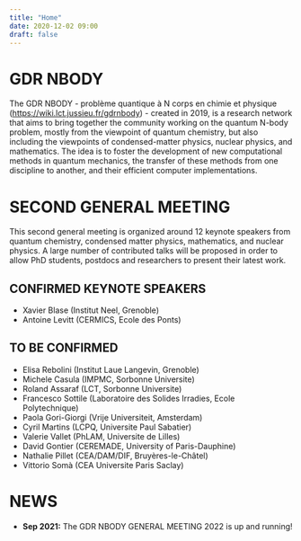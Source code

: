 ```yaml
---
title: "Home"
date: 2020-12-02 09:00
draft: false
---
```


# GDR NBODY

The GDR NBODY - problème quantique à N corps en chimie et physique (https://wiki.lct.jussieu.fr/gdrnbody) - created in 2019, is a research network that aims to bring together the community working on the quantum N-body problem, mostly from the viewpoint of quantum chemistry, but also including the viewpoints of condensed-matter physics, nuclear physics, and mathematics. The idea is to foster the development of new computational methods in quantum mechanics, the transfer of these methods from one discipline to another, and their efficient computer implementations.

# SECOND GENERAL MEETING

This second general meeting is organized around 12 keynote speakers from quantum chemistry, condensed matter physics, mathematics, and nuclear physics. A large number of contributed talks will be proposed in order to allow PhD students, postdocs and researchers to present their latest work.

## CONFIRMED KEYNOTE SPEAKERS

- Xavier Blase (Institut Neel, Grenoble)
- Antoine Levitt (CERMICS, Ecole des Ponts)

## TO BE CONFIRMED 

- Elisa Rebolini (Institut Laue Langevin, Grenoble)
- Michele Casula (IMPMC, Sorbonne Universite)
- Roland Assaraf (LCT, Sorbonne Universite)
- Francesco Sottile (Laboratoire des Solides Irradies, Ecole Polytechnique)
- Paola Gori-Giorgi (Vrije Universiteit, Amsterdam)
- Cyril Martins (LCPQ, Universite Paul Sabatier)
- Valerie Vallet (PhLAM, Universite de Lilles)
- David Gontier (CEREMADE, University of Paris-Dauphine)
- Nathalie Pillet (CEA/DAM/DIF, Bruyères-le-Châtel)
- Vittorio Somà (CEA Universite Paris Saclay)

# NEWS

- <b>Sep 2021:</b> The GDR NBODY GENERAL MEETING 2022 is up and running!

